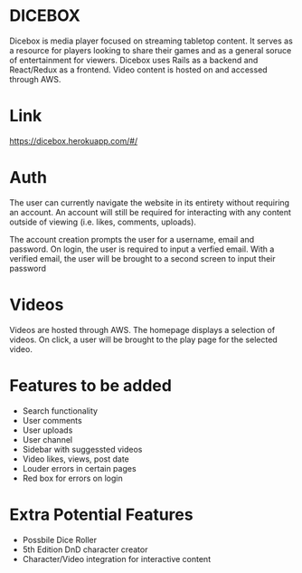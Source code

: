 # DICEBOX
Dicebox is media player focused on streaming tabletop content. It serves as a resource for players looking to share their games and as a general soruce of entertainment for viewers. 
Dicebox uses Rails as a backend and React/Redux as a frontend. Video content is hosted on and accessed through AWS.

# Link
https://dicebox.herokuapp.com/#/

# Auth
The user can currently navigate the website in its entirety without requiring an account. An account will still be required for interacting with any content outside of viewing (i.e. likes, comments, uploads).

The account creation prompts the user for a username, email and password. On login, the user is required to input a verfied email. With a verified email, the user will be brought to a second screen to input their password


# Videos
Videos are hosted through AWS. The homepage displays a selection of videos. On click, a user will be brought to the play page for the selected video.

# Features to be added
* Search functionality
* User comments
* User uploads
* User channel
* Sidebar with suggessted videos
* Video likes, views, post date
* Louder errors in certain pages
* Red box for errors on login

# Extra Potential Features
* Possbile Dice Roller
* 5th Edition DnD character creator
* Character/Video integration for interactive content
